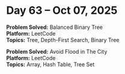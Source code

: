 # Day 63 – Oct 07, 2025

**Problem Solved:** Balanced Binary Tree              
**Platform:** LeetCode                       
**Topics:** Tree, Depth-First Search, Binary Tree

**Problem Solved:** Avoid Flood in The City                        
**Platform:** LeetCode                       
**Topics:** Array, Hash Table, Tree Set